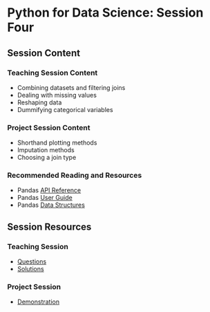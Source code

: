 # Python for Data Science: Session Four

## Session Content

### Teaching Session Content

- Combining datasets and filtering joins
- Dealing with missing values
- Reshaping data
- Dummifying categorical variables

### Project Session Content

- Shorthand plotting methods
- Imputation methods
- Choosing a join type

### Recommended Reading and Resources

- Pandas [API Reference](https://pandas.pydata.org/pandas-docs/stable/reference/index.html)
- Pandas [User Guide](https://pandas.pydata.org/pandas-docs/stable/user_guide/index.html)
- Pandas [Data Structures](https://pandas.pydata.org/pandas-docs/stable/user_guide/dsintro.html)

## Session Resources

### Teaching Session

- [Questions](https://github.com/warwickdatasciencesociety/python-for-data-science/blob/master/session-four/session-four-teaching-questions.ipynb?raw=true)
- [Solutions](https://github.com/warwickdatasciencesociety/python-for-data-science/blob/master/session-four/session-four-teaching-solutions.ipynb)

### Project Session

- [Demonstration](https://nbviewer.jupyter.org/github/roncv/python-for-data-science/blob/master/session-four/session-four-project-solutions.ipynb)

